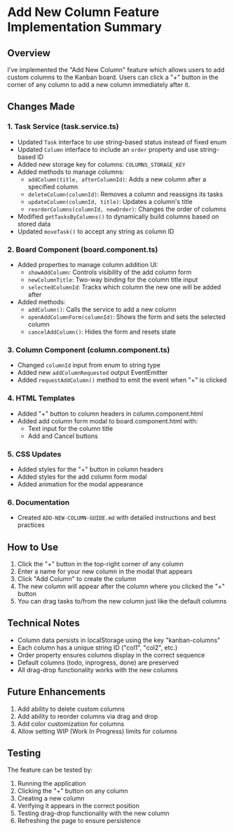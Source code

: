 # Add New Column Feature Implementation Summary

## Overview

I've implemented the "Add New Column" feature which allows users to add custom columns to the Kanban board. Users can click a "+" button in the corner of any column to add a new column immediately after it.

## Changes Made

### 1. Task Service (task.service.ts)

- Updated `Task` interface to use string-based status instead of fixed enum
- Updated `Column` interface to include an `order` property and use string-based ID
- Added new storage key for columns: `COLUMNS_STORAGE_KEY`
- Added methods to manage columns:
  - `addColumn(title, afterColumnId)`: Adds a new column after a specified column
  - `deleteColumn(columnId)`: Removes a column and reassigns its tasks
  - `updateColumn(columnId, title)`: Updates a column's title
  - `reorderColumns(columnId, newOrder)`: Changes the order of columns
- Modified `getTasksByColumns()` to dynamically build columns based on stored data
- Updated `moveTask()` to accept any string as column ID

### 2. Board Component (board.component.ts)

- Added properties to manage column addition UI:
  - `showAddColumn`: Controls visibility of the add column form
  - `newColumnTitle`: Two-way binding for the column title input
  - `selectedColumnId`: Tracks which column the new one will be added after
- Added methods:
  - `addColumn()`: Calls the service to add a new column
  - `openAddColumnForm(columnId)`: Shows the form and sets the selected column
  - `cancelAddColumn()`: Hides the form and resets state

### 3. Column Component (column.component.ts)

- Changed `columnId` input from enum to string type
- Added new `addColumnRequested` output EventEmitter
- Added `requestAddColumn()` method to emit the event when "+" is clicked

### 4. HTML Templates

- Added "+" button to column headers in column.component.html
- Added add column form modal to board.component.html with:
  - Text input for the column title
  - Add and Cancel buttons

### 5. CSS Updates

- Added styles for the "+" button in column headers
- Added styles for the add column form modal
- Added animation for the modal appearance

### 6. Documentation

- Created `ADD-NEW-COLUMN-GUIDE.md` with detailed instructions and best practices

## How to Use

1. Click the "+" button in the top-right corner of any column
2. Enter a name for your new column in the modal that appears
3. Click "Add Column" to create the column
4. The new column will appear after the column where you clicked the "+" button
5. You can drag tasks to/from the new column just like the default columns

## Technical Notes

- Column data persists in localStorage using the key "kanban-columns"
- Each column has a unique string ID ("col1", "col2", etc.)
- Order property ensures columns display in the correct sequence
- Default columns (todo, inprogress, done) are preserved
- All drag-drop functionality works with the new columns

## Future Enhancements

1. Add ability to delete custom columns
2. Add ability to reorder columns via drag and drop
3. Add color customization for columns
4. Allow setting WIP (Work In Progress) limits for columns

## Testing

The feature can be tested by:

1. Running the application
2. Clicking the "+" button on any column
3. Creating a new column
4. Verifying it appears in the correct position
5. Testing drag-drop functionality with the new column
6. Refreshing the page to ensure persistence
